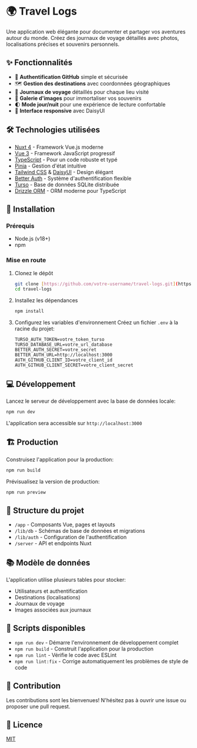 # 🌍 Travel Logs

Une application web élégante pour documenter et partager vos aventures autour du monde. Créez des journaux de voyage détaillés avec photos, localisations précises et souvenirs personnels.

## ✨ Fonctionnalités

- 🔐 **Authentification GitHub** simple et sécurisée
- 🗺️ **Gestion des destinations** avec coordonnées géographiques
- 📝 **Journaux de voyage** détaillés pour chaque lieu visité
- 📸 **Galerie d'images** pour immortaliser vos souvenirs
- 🌓 **Mode jour/nuit** pour une expérience de lecture confortable
- 📱 **Interface responsive** avec DaisyUI

## 🛠️ Technologies utilisées

- [Nuxt 4](https://nuxt.com/) - Framework Vue.js moderne
- [Vue 3](https://vuejs.org/) - Framework JavaScript progressif
- [TypeScript](https://www.typescriptlang.org/) - Pour un code robuste et typé
- [Pinia](https://pinia.vuejs.org/) - Gestion d'état intuitive
- [Tailwind CSS](https://tailwindcss.com/) & [DaisyUI](https://daisyui.com/) - Design élégant
- [Better Auth](https://better-auth.com/) - Système d'authentification flexible
- [Turso](https://turso.tech/) - Base de données SQLite distribuée
- [Drizzle ORM](https://orm.drizzle.team/) - ORM moderne pour TypeScript

## 🚀 Installation

### Prérequis

- Node.js (v18+)
- npm

### Mise en route

1. Clonez le dépôt

   ```bash
   git clone [https://github.com/votre-username/travel-logs.git](https://github.com/smallziz18/travel-logs-app.git)
   cd travel-logs
   ```

2. Installez les dépendances

   ```bash
   npm install
   ```

3. Configurez les variables d'environnement
   Créez un fichier `.env` à la racine du projet:
   ```
   TURSO_AUTH_TOKEN=votre_token_turso
   TURSO_DATABASE_URL=votre_url_database
   BETTER_AUTH_SECRET=votre_secret
   BETTER_AUTH_URL=http://localhost:3000
   AUTH_GITHUB_CLIENT_ID=votre_client_id
   AUTH_GITHUB_CLIENT_SECRET=votre_client_secret
   ```

## 💻 Développement

Lancez le serveur de développement avec la base de données locale:

```bash
npm run dev
```

L'application sera accessible sur `http://localhost:3000`

## 🏗️ Production

Construisez l'application pour la production:

```bash
npm run build
```

Prévisualisez la version de production:

```bash
npm run preview
```

## 📂 Structure du projet

- `/app` - Composants Vue, pages et layouts
- `/lib/db` - Schémas de base de données et migrations
- `/lib/auth` - Configuration de l'authentification
- `/server` - API et endpoints Nuxt

## 📚 Modèle de données

L'application utilise plusieurs tables pour stocker:

- Utilisateurs et authentification
- Destinations (localisations)
- Journaux de voyage
- Images associées aux journaux

## 🧰 Scripts disponibles

- `npm run dev` - Démarre l'environnement de développement complet
- `npm run build` - Construit l'application pour la production
- `npm run lint` - Vérifie le code avec ESLint
- `npm run lint:fix` - Corrige automatiquement les problèmes de style de code

## 🤝 Contribution

Les contributions sont les bienvenues! N'hésitez pas à ouvrir une issue ou proposer une pull request.

## 📝 Licence

[MIT](LICENSE)
